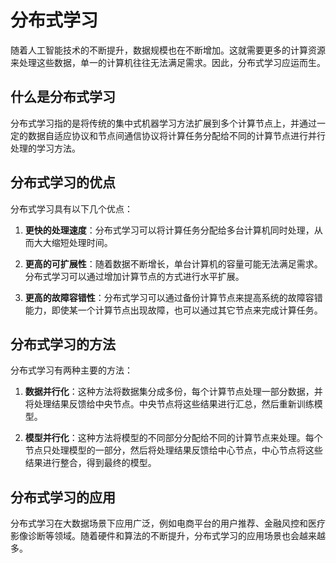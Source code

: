 # 分布式学习

随着人工智能技术的不断提升，数据规模也在不断增加。这就需要更多的计算资源来处理这些数据，单一的计算机往往无法满足需求。因此，分布式学习应运而生。

## 什么是分布式学习

分布式学习指的是将传统的集中式机器学习方法扩展到多个计算节点上，并通过一定的数据自适应协议和节点间通信协议将计算任务分配给不同的计算节点进行并行处理的学习方法。

## 分布式学习的优点

分布式学习具有以下几个优点：

1. **更快的处理速度**：分布式学习可以将计算任务分配给多台计算机同时处理，从而大大缩短处理时间。

2. **更高的可扩展性**：随着数据不断增长，单台计算机的容量可能无法满足需求。分布式学习可以通过增加计算节点的方式进行水平扩展。

3. **更高的故障容错性**：分布式学习可以通过备份计算节点来提高系统的故障容错能力，即使某一个计算节点出现故障，也可以通过其它节点来完成计算任务。

## 分布式学习的方法

分布式学习有两种主要的方法：

1. **数据并行化**：这种方法将数据集分成多份，每个计算节点处理一部分数据，并将处理结果反馈给中央节点。中央节点将这些结果进行汇总，然后重新训练模型。

2. **模型并行化**：这种方法将模型的不同部分分配给不同的计算节点来处理。每个节点只处理模型的一部分，然后将处理结果反馈给中心节点，中心节点将这些结果进行整合，得到最终的模型。

## 分布式学习的应用

分布式学习在大数据场景下应用广泛，例如电商平台的用户推荐、金融风控和医疗影像诊断等领域。随着硬件和算法的不断提升，分布式学习的应用场景也会越来越多。